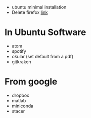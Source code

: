 - ubuntu minimal installation
- Delete firefox [link](https://askubuntu.com/questions/16758/removing-firefox-in-ubuntu-with-all-add-ons-like-it-never-existed)

# In Ubuntu Software
- atom
- spotify
- okular (set default from a pdf)
- gitkraken

# From google
- dropbox
- matlab
- miniconda
- stacer
